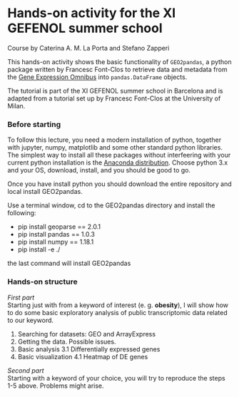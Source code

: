 # Hands-on activity for the XI GEFENOL summer school
Course by Caterina A. M. La Porta and Stefano Zapperi

This hands-on activity shows the basic functionality of `GEO2pandas`, a python package written by Francesc Font-Clos
to retrieve data and metadata from the [Gene Expression Omnibus](https://www.ncbi.nlm.nih.gov/geo/)
into `pandas.DataFrame` objects.

The tutorial is part of the XI GEFENOL summer school in Barcelona and is adapted from a
tutorial set up by Francesc Font-Clos at the University of Milan.

### Before starting
To follow this lecture, you need a modern installation of python, together with jupyter, numpy, matplotlib and some other standard python libraries. The simplest way to install all these packages without interfeering with your current python installation is the [Anaconda distribution](https://www.anaconda.com/download/). 
Choose python 3.x and your OS, download, install, and you should be good to go.

Once you have install python you should download the entire repository and local install GEO2pandas.

Use a terminal window, cd to the GEO2pandas directory and install the following:

- pip install geoparse == 2.0.1
- pip install pandas == 1.0.3
- pip install numpy == 1.18.1
- pip install -e ./

the last command will install GEO2pandas 


### Hands-on structure

*First part*  
Starting just with from a keyword of interest (e. g. **obesity**),
I will show how to do some basic exploratory analysis of public transcriptomic data related
to our keyword.

1. Searching for datasets: GEO and ArrayExpress
2. Getting the data. Possible issues.
3. Basic analysis
  3.1 Differentially expressed genes
4. Basic visualization
 4.1 Heatmap of DE genes

*Second part*  
Starting with a keyword of your choice, you will try
to reproduce the steps 1-5 above. Problems might arise. 

